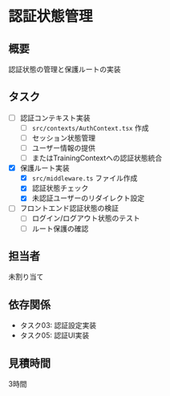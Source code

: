 # 認証状態管理

## 概要
認証状態の管理と保護ルートの実装

## タスク
- [ ] 認証コンテキスト実装
  - [ ] `src/contexts/AuthContext.tsx` 作成
  - [ ] セッション状態管理
  - [ ] ユーザー情報の提供
  - [ ] またはTrainingContextへの認証状態統合
- [x] 保護ルート実装
  - [x] `src/middleware.ts` ファイル作成
  - [x] 認証状態チェック
  - [x] 未認証ユーザーのリダイレクト設定
- [ ] フロントエンド認証状態の検証
  - [ ] ログイン/ログアウト状態のテスト
  - [ ] ルート保護の確認

## 担当者
未割り当て

## 依存関係
- タスク03: 認証設定実装
- タスク05: 認証UI実装

## 見積時間
3時間